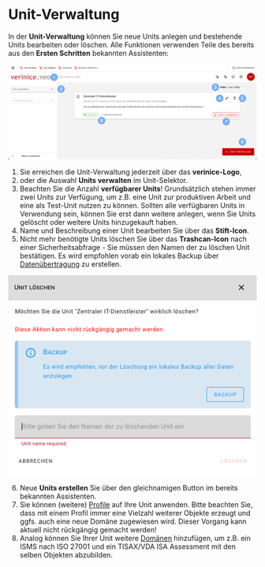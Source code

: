 # Unit-Verwaltung

In der **Unit-Verwaltung** können Sie neue Units anlegen und bestehende Units bearbeiten oder löschen. Alle Funktionen verwenden Teile des bereits aus den **Ersten Schritten** bekannten Assistenten:

![Unit-Verwaltung](/assets/manual/unit-management.de.png)

1. Sie erreichen die Unit-Verwaltung jederzeit über das **verinice-Logo**,
2. oder die Auswahl **Units verwalten** im Unit-Selektor.
3. Beachten Sie die Anzahl **verfügbarer Units**! Grundsätzlich stehen immer zwei Units zur Verfügung, um z.B. eine Unit zur produktiven Arbeit und eine als Test-Unit nutzen zu können. Sollten alle verfügbaren Units in Verwendung sein, können Sie erst dann weitere anlegen, wenn Sie Units gelöscht oder weitere Units hinzugekauft haben.
4. Name und Beschreibung einer Unit bearbeiten Sie über das **Stift-Icon**.
5. Nicht mehr benötigte Units löschen Sie über das **Trashcan-Icon** nach einer Sicherheitsabfrage - Sie müssen den Namen der zu löschen Unit bestätigen. Es wird empfohlen vorab ein lokales Backup über [Datenübertragung](data-transfer) zu erstellen. 

![Unit löschen](/assets/manual/unit_delete.de.png)

6. Neue **Units erstellen** Sie über den gleichnamigen Button im bereits bekannten Assistenten.
7. Sie können (weitere) [Profile](/object-model/profiles.md) auf Ihre Unit anwenden. Bitte beachten Sie, dass mit einem Profil immer eine Vielzahl weiterer Objekte erzeugt und ggfs. auch eine neue Domäne zugewiesen wird. Dieser Vorgang kann aktuell nicht rückgängig gemacht werden!
8. Analog können Sie Ihrer Unit weitere [Domänen](/object-model/domains.md) hinzufügen, um z.B. ein ISMS nach ISO 27001 und ein TISAX/VDA ISA Assessment mit den selben Objekten abzubilden.
